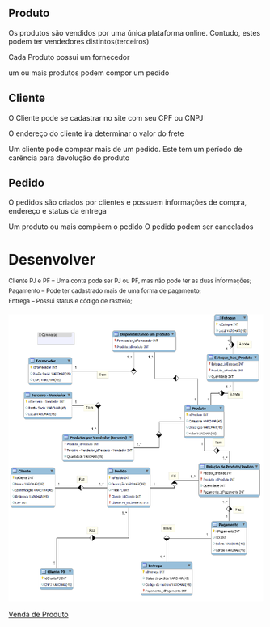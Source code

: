 ## Produto 

Os produtos são vendidos por uma única plataforma online.
Contudo, estes podem ter vendedores distintos(terceiros)

Cada Produto possui um fornecedor 

um ou mais produtos podem compor um pedido 


## Cliente 

O Cliente pode se cadastrar no site com seu CPF ou CNPJ

O endereço do cliente irá determinar o valor do frete 

Um cliente pode comprar mais de um pedido. Este tem um período de carência para devolução do produto

## Pedido

O pedidos são criados por clientes e possuem informações de compra, endereço  e status da entrega 

Um produto ou mais compõem o pedido 
O pedido podem ser cancelados 

# Desenvolver

<sup> Cliente PJ e PF – Uma conta pode ser PJ ou PF, mas não pode ter as duas informações;</sup><br>
<sup> Pagamento – Pode ter cadastrado mais de uma forma de pagamento;</sup><br>
<sup> Entrega – Possui status e código de rastreio;</sup>

<img
  class="Venda de Produto"
  src="Produto.png"
  alt="" />

<a href="Produto.png">Venda de Produto</a>
